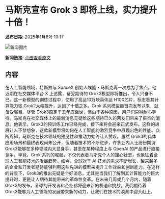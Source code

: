 # 马斯克宣布 Grok 3 即将上线，实力提升十倍！

**发布日期**: 2025年1月6号 10:17

![新闻图片](https://pic.chinaz.com/picmap/202403290922581712_0.jpg)

**新闻链接**: [点击查看原文](https://www.aibase.com/zh/news/14481)

## 内容

在人工智能领域，特斯拉与 SpaceX 创始人埃隆・马斯克再一次成为了焦点。他近期在社交媒体平台 X 上透露，备受期待的 Grok3模型即将推出，令人兴奋不已。这一新模型的训练过程中，使用了高达10万块英伟达 H100芯片，标志着其计算能力较 Grok2大幅提升，达到了十倍之多。Grok 系列模型自首次发布以来，就备受瞩目。尽管 Grok3原定于去年底面世，但由于各种原因，用户们只得耐心等待。马斯克在社交媒体上的最新消息无疑给这些期待已久的网友们带来了振奋的消息。他表示，Grok3的预训练工作已经完成，接下来将会迎来正式发布。这样的进展让人不禁想象，这款新模型将如何在人工智能的激烈竞争中展现出色的性能。众所周知，马斯克在技术领域的预见性和推动力始终让人赞叹。虽然 Grok3的具体应用场景和最终表现尚未公开，但随着技术的不断进步，许多业内人士纷纷期待 Grok3能够在多种领域内大显身手，甚至在某种程度上与 OpenAI 的产品进行直接竞争。毕竟，Grok 系列的崛起，不仅代表着马斯克个人的雄心壮志，也象征着全球人工智能技术的发展趋势。如今，全球对于 AI 技术的需求不断增长，越来越多的企业和开发者期待能够利用这些先进的模型来提升工作效率和创新能力。在这样的背景下，Grok3的推出无疑是个好消息，尤其是当我们了解到其计算能力的巨大提升时，更是让人期待其能带来的革命性变革。在未来几周或几个月内，随着 Grok3的发布，全球的开发者和企业都将迎来新的机遇和挑战。我们期待着 Grok3能够为人工智能的发展带来新的动力，让我们在技术的浪潮中迎头赶上。
